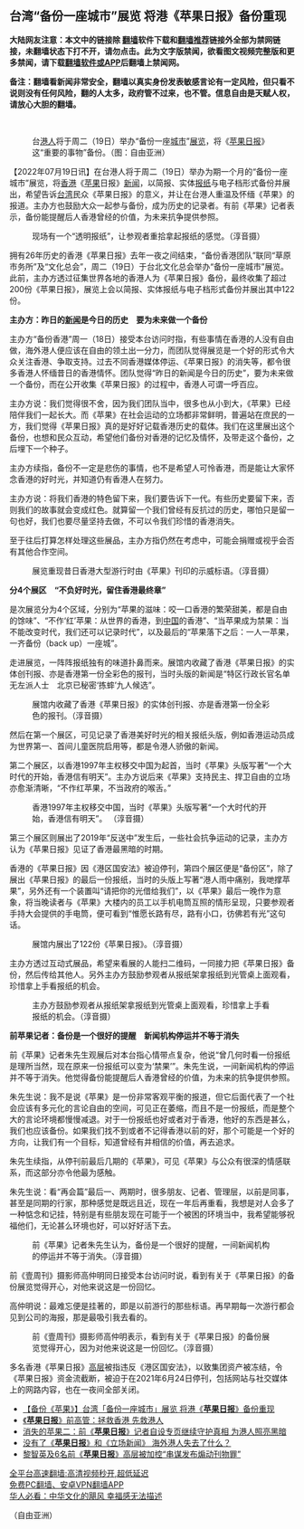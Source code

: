 <!-- 面包屑导航 --> <h2>台湾“备份一座城市”展览 将港《苹果日报》备份重现</h2> <p class="notice"><b>大陆网友注意：本文中的链接除 <a href="https://github.com/bannedbook/fanqiang" >翻墙</a>软件下载和<a href="https://github.com/killgcd/justmysocks/blob/master/README.md">翻墙推荐</a>链接外全部为禁网链接，未翻墙状态下打不开，请勿点击。此为文字版禁闻，欲看图文视频完整版和更多禁闻，请下载<a href="https://github.com/bannedbook/fanqiang">翻墙软件或APP</a>后翻墙上禁闻网。</p><p>备注：翻墙看新闻非常安全，翻墙以真实身份发表敏感言论有一定风险，但只看不说则没有任何风险，翻的人太多，政府管不过来，也不管。信息自由是天赋人权，请放心大胆的翻墙。</b></p>  <div class="entry"> <br /> <figure><a href="https://i0.wp.com/upload-images-bucket-v64rleca837do.s3.eu-west-1.amazonaws.com/wp-content/uploads/2022/07/19003554/715e1817-f59f-4653-b79e-212a79135803-1.jpeg?fit=620%2C427&#038;ssl=1" data-caption="台港人将于周二（19日）举办“备份一座城市”展览，将《苹果日报》这“重要的事物”备份。（图：自由亚洲）"></a><figcaption class="wp-caption-text">台<a href="https://www.bannedbook.org/bnews/tag/%e6%b8%af%e4%ba%ba/" class="st_tag internal_tag" rel="tag" title="标签 港人 下的日志">港人</a>将于周二（19日）举办“备份一座<a href="https://www.bannedbook.org/bnews/tag/%E5%9F%8E%E5%B8%82/" class="st_tag internal_tag" rel="tag" title="标签 城市 下的日志">城市</a>”<a href="https://www.bannedbook.org/bnews/tag/%E5%B1%95%E8%A7%88/" class="st_tag internal_tag" rel="tag" title="标签 展览 下的日志">展览</a>，将《<a href="https://www.bannedbook.org/bnews/tag/%e8%8b%b9%e6%9e%9c%e6%97%a5%e6%8a%a5/" class="st_tag internal_tag" rel="tag" title="标签 苹果日报 下的日志">苹果日报</a>》这“重要的事物”备份。（图：自由亚洲）</figcaption></figure> <p>【2022年07月19日讯】在台港人将于周二（19日）举办为期一个月的“备份一座城市”展览，将<a href="https://www.bannedbook.org/bnews/tag/%e9%a6%99%e6%b8%af/" class="st_tag internal_tag" rel="tag" title="标签 香港 下的日志">香港</a>《<a href="https://www.bannedbook.org/bnews/tag/%e8%8b%b9%e6%9e%9c/" class="st_tag internal_tag" rel="tag" title="标签 苹果 下的日志">苹果</a>日报》<span class='wp_keywordlink_affiliate'><a href="https://www.bannedbook.org/" title="新闻">新闻</a></span>，以简报、实体<a href="https://www.bannedbook.org/bnews/tag/%e6%8a%a5%e7%ba%b8/" class="st_tag internal_tag" rel="tag" title="标签 报纸 下的日志">报纸</a>与电子档形式备份并展出，希望告诉<a href="https://www.bannedbook.org/bnews/tag/%e5%8f%b0%e6%b9%be/" class="st_tag internal_tag" rel="tag" title="标签 台湾 下的日志">台湾</a>民众《苹果日报》的意义，并让在台港人重温及怀缅《苹果》的报道。主办方也鼓励大众一起参与备份，成为历史的记录者。有前《苹果》记者表示，备份能提醒后人香港曾经的价值，为未来抗争提供参照。</p> <figure><figcaption>现场有一个“透明报纸”，让参观者重拾拿起报纸的感觉。（淳音摄）</figcaption></figure> <p>拥有26年历史的香港《苹果日报》去年一夜之间结束，“备份香港团队”联同“草原市务所”及“文化总会”，周二（19日）于台北文化总会举办“备份一座城市”展览。此前，主办方透过征集世界各地的香港人为《苹果日报》备份，最终收集了超过200份《苹果日报》，展览上会以简报、实体报纸与电子档形式备份并展出其中122份。</p> <p><strong>主办方：昨日的<a href="https://www.bannedbook.org/bnews/tag/%E6%96%B0%E9%97%BB/" class="st_tag internal_tag" rel="tag" title="标签 新闻 下的日志">新闻</a>是今日的历史　要为未来做一个备份</strong></p> <p>主办方“备份香港”周一（18日）接受本台访问时指，有些事情在香港的人没有自由做，海外港人便应该在自由的领土出一分力，而团队觉得展览是一个好的形式令大众关注香港、争取支持。过去不同香港媒体停运、《苹果日报》的消失等，都令很多香港人怀缅昔日的香港情怀。团队觉得“昨日的新闻是今日的历史”，要为未来做一个备份，而在公开收集《苹果日报》的过程中，香港人可谓一呼百应。</p> <p>主办方说：我们觉得很不舍，因为我们团队当中，很多也从小到大，《苹果》已经陪伴我们一起长大。而《苹果》在社会运动的立场都非常鲜明，普遍站在庶民的一方，我们觉得《苹果日报》真的是好好记载香港历史的载体。我们在这里展出这个备份，也想和民众互动，希望他们备份对香港的记忆及情怀，及带走这个备份，之后埋下一个种子。</p> <p>主办方续指，备份不一定是悲伤的事情，也不是希望人可怜香港，而是能让大家怀念香港的好时光，并知道仍有香港人在努力。</p>  <p>主办方说：将我们香港的特色留下来，我们要告诉下一代。有些历史要留下来，否则我们的故事就会变成红色。就算留一个我们曾经有反抗过的历史，哪怕只是留一句也好，我们也要尽量坚持去做，不可以令我们珍惜的香港消失。</p> <p>至于往后打算怎样处理这些展品，主办方指仍然在考虑中，可能会捐赠或视乎会否有其他合作空间。</p> <figure><figcaption>展览重现昔日香港大型游行时由《苹果》刊印的示威标语。（淳音摄）</figcaption></figure> <p><strong>分</strong><strong>4</strong><strong>个展区　“不负好时光，留住香港最终章”</strong></p> <p>是次展览分为4个区域，分别为“苹果的滋味：咬一口香港的繁荣甜美，都是自由的馀味”、“不作‘红’苹果：从世界的香港，到<span class='wp_keywordlink_affiliate'><a href="https://www.bannedbook.org/" title="中国" target="_blank">中国</a></span>的香港”、“当苹果成为禁果：当不能改变时代，我们还可以记录时代”，以及最后的“苹果落下之后：一人一苹果，一齐备份（back up）一座城”。</p> <p>走进展览，一阵阵报纸独有的味道扑鼻而来。展馆内收藏了香港《苹果日报》的实体创刊报、亦是香港第一份全彩色的报刊，当时头版的新闻是“特区行政长官名单无左派人士　北京已秘密‘拣蟀’九人候选”。</p> <figure><figcaption>展馆内收藏了香港《苹果日报》的实体创刊报、亦是香港第一份全彩色的报刊。（淳音摄）</figcaption></figure> <p>然后在第一个展区，可见记录了香港美好时光的相关报纸头版，例如香港运动员成为世界第一、首间儿童医院启用等，都是令港人骄傲的新闻。</p>  <p>第二个展区，以香港1997年主权移交中国为起首，当时《苹果》头版写著“一个大时代的开始，香港信有明天”。主办方说后来《苹果》支持民主、捍卫自由的立场亦愈渐清晰，“不作红苹果，不当政府的喉舌。”</p> <figure><figcaption>香港1997年主权移交中国，当时《苹果》头版写著“一个大时代的开始，香港信有明天”。 （淳音摄）</figcaption></figure> <p>第三个展区则展出了2019年“反送中”发生后，一些社会抗争运动的记录，主办方认为《苹果日报》见证了香港最黑暗的时期。</p> <p>香港的《苹果日报》因《港区国安法》被迫停刊，第四个展区便是“备份区”，除了展出《苹果日报》的最后一份报纸，当时的头版上写著“港人雨中痛别，我哋撑苹果”，另外还有一个装置叫“请把你的光借给我们”，以《苹果》最后一晚作为意象，将当晚读者与《苹果》大楼内的员工以手机电筒互照的情形呈现，只要参观者手持大会提供的手电筒，便可看到“惟愿长路有尽，路有小口，彷佛若有光”这句话。</p> <figure><figcaption>展馆内展出了122份《苹果日报》。（淳音摄）</figcaption></figure> <p>主办方透过互动式展品，希望来看展的人能扫二维码，一同接力把《苹果日报》备份，然后传给其他人。另外主办方鼓励参观者从报纸架拿报纸到光管桌上面观看，珍惜拿上手看报纸的机会。</p> <figure><figcaption>主办方鼓励参观者从报纸架拿报纸到光管桌上面观看，珍惜拿上手看报纸的机会。（淳音摄）</figcaption></figure> <p><strong>前苹果记者：备份是一个很好的提醒　新闻机构停运并不等于消失</strong></p> <p>前《苹果》记者朱先生观展后对本台指心情带点复杂，他说“曾几何时看一份报纸是理所当然，现在原来一份报纸可以变为‘禁果’”。朱先生说，一间新闻机构的停运并不等于消失。他觉得备份能提醒后人香港曾经的价值，为未来的抗争提供参照。</p>  <p>朱先生说：我不是说《苹果》是一份非常客观平衡的报道，但它后面代表了一个社会应该有多元化的言论自由的空间，可见正在萎缩，而且不是一份报纸，而是整个大的言论环境都慢慢减退。对于一份报纸也好或者对于香港，他好的东西是甚么，我们也应该备份。如果我们找不到或者不记得香港以前的好，那个可能是一个好的方向，让我们有一个目标，知道曾经有并相信的价值，再去追求。</p> <p>朱先生续指，从停刊前最后几期的《苹果》，可见《苹果》与公众有很深的情感联系，而这部分亦令他最为感触。</p> <p>朱先生说：看“再会篇”最后一、两期时，很多朋友、记者、管理层，以前是同事，甚至是同期的行家，那种感觉是既远且近，现在一年后再重看，我想是对人会多了一种惦念和记挂，特别是有些朋友现在可能于一个被困的环境当中，我希望能够祝福他们，无论甚么环境也好，可以好好活下去。</p> <figure><figcaption>前《苹果》记者朱先生认为，备份是一个很好的提醒，一间新闻机构的停运并不等于消失。（淳音摄）</figcaption></figure> <p>前《壹周刊》摄影师高仲明同日接受本台访问时说，看到有关于《苹果日报》的备份展览觉得开心，对他来说这是一份回忆。</p> <p>高仲明说：最难忘便是挂著的，即是以前游行的那些标语。再早期每一次游行都会见到公司的海报，那是最吸引我去看的。</p> <figure><figcaption>前《壹周刊》摄影师高仲明表示，看到有关于《苹果日报》的备份展览觉得开心，因为对他来说这是一份回忆。（淳音摄）</figcaption></figure> <p>多名香港《苹果日报》<span class='wp_keywordlink_affiliate'><a href="https://www.bannedbook.org/bnews/ccpdope/" title="中共高层内幕" target="_blank">高层</a></span>被指违反《港区国安法》，以致集团资产被冻结，令《苹果日报》资金流截断，被迫于在2021年6月24日停刊，包括网站与社交媒体上的网路内容，也在一夜间全部关闭。</p>  <div id="taboola-mid-1"></div>  <ul class='op-related-articles' title='相关阅读'> <li><a href='https://www.bannedbook.org/bnews/headline/20220718/1759950.html' target='_blank'>【备份《苹果》】台湾「备份一座城市」展览 将港《<b>苹果日报</b>》备份重现</a></li> <li><a href='https://www.bannedbook.org/bnews/taiwannews/20220710/1756185.html' target='_blank'>《<b>苹果日报</b>》前高管：拯救香港 先救港人</a></li> <li><a href='https://www.bannedbook.org/bnews/ssgc/20220624/1749813.html' target='_blank'>消失的苹果二：前《<b>苹果日报</b>》记者自设专页继续守护真相 为港人照亮黑暗</a></li> <li><a href='https://www.bannedbook.org/bnews/headline/20211231/1672937.html' target='_blank'>没有了《<b>苹果日报</b>》和《立场新闻》 海外港人失去了什么？</a></li> <li><a href='https://www.bannedbook.org/bnews/taiwannews/20211229/1671871.html' target='_blank'>黎智英及6名前《<b>苹果日报</b>》高层被加控“串谋发布煽动刊物罪”</a></li> </ul> <p class="texttj"> <a href="https://github.com/bannedbook/fanqiang/wiki/V2ray%E6%9C%BA%E5%9C%BA" target="_blank">全平台高速翻墙:高清视频秒开,超低延迟</a><br/> <a href="https://github.com/bannedbook/fanqiang/wiki/%E7%A6%81%E9%97%BB%E7%BD%91%E5%AE%89%E5%8D%93%E7%BF%BB%E5%A2%99%E6%96%B0%E9%97%BBAPP" target="_blank">免费PC翻墙、安卓VPN翻墙APP</a><br/> <a href="https://www.bannedbook.org/bnews/comments/20220220/1694796.html" target="_blank">华人必看：中华文化的飓风 幸福感无法描述</a> </p><p>（自由亚洲）</p><a name='sharetosocial'></a>  <div style="margin-bottom:5px;padding-bottom:5px;clear:both"> <div id="archive-pix-1" class="banner-ads"> <!-- AuctionX Display platform tag START --> <div id="27602x728x90x621x_ADSLOT1" clicktrack="%%CLICK_URL_ESC%%"></div>  <!-- AuctionX Display platform tag END --> </div> <div id="archive-pix-2" class="banner-ads"> <!-- AuctionX Display platform tag START --> <div id="27556x300x250x621x_ADSLOT1" clicktrack="%%CLICK_URL_ESC%%" style="margin:0 auto;text-align:center"></div>  <!-- AuctionX Display platform tag END --> </div> </div>  <div id="archive-pix-1" class="banner-ads"> <!-- AuctionX Display platform tag START --> <div id="27603x728x90x621x_ADSLOT1" clicktrack="%%CLICK_URL_ESC%%"></div>  <!-- AuctionX Display platform tag END --> </div> </div><!--END ENTRY--> 